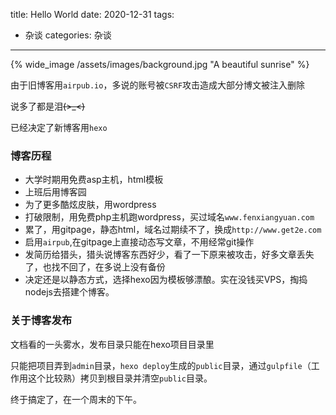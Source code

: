 title: Hello World
date: 2020-12-31
tags:
  - 杂谈
categories: 杂谈
---

{% wide_image /assets/images/background.jpg  "A beautiful sunrise" %}

由于旧博客用`airpub.io`，多说的账号被`CSRF`攻击造成大部分博文被注入删除

说多了都是泪~~~~(>_<)~~~~

已经决定了新博客用`hexo`

### 博客历程
* 大学时期用免费asp主机，html模板
* 上班后用博客园
* 为了更多酷炫皮肤，用wordpress
* 打破限制，用免费php主机跑wordpress，买过域名`www.fenxiangyuan.com`
* 累了，用gitpage，静态html，域名过期续不了，换成`http://www.get2e.com`
* 启用`airpub`,在gitpage上直接动态写文章，不用经常git操作
* 发简历给猎头，猎头说博客东西好少，看了一下原来被攻击，好多文章丢失了，也找不回了，在多说上没有备份
* 决定还是以静态方式，选择hexo因为模板够漂酿。实在没钱买VPS，掏捣nodejs去搭建个博客。

### 关于博客发布

文档看的一头雾水，发布目录只能在hexo项目目录里

只能把项目弄到`admin`目录，`hexo deploy`生成的`public`目录，通过`gulpfile`（工作用这个比较熟）拷贝到根目录并清空`public`目录。

终于搞定了，在一个周末的下午。
